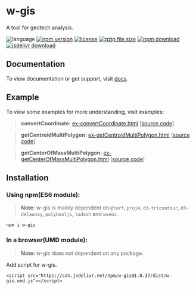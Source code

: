 # w-gis
A tool for geotech analysis.

![language](https://img.shields.io/badge/language-JavaScript-orange.svg) 
[![npm version](http://img.shields.io/npm/v/w-gis.svg?style=flat)](https://npmjs.org/package/w-gis) 
[![license](https://img.shields.io/npm/l/w-gis.svg?style=flat)](https://npmjs.org/package/w-gis) 
[![gzip file size](http://img.badgesize.io/yuda-lyu/w-gis/master/dist/w-gis.umd.js.svg?compression=gzip)](https://github.com/yuda-lyu/w-gis)
[![npm download](https://img.shields.io/npm/dt/w-gis.svg)](https://npmjs.org/package/w-gis) 
[![jsdelivr download](https://img.shields.io/jsdelivr/npm/hm/w-gis.svg)](https://www.jsdelivr.com/package/npm/w-gis)

## Documentation
To view documentation or get support, visit [docs](https://yuda-lyu.github.io/w-gis/w-gis.html).

## Example
To view some examples for more understanding, visit examples:
> **convertCoordinate:** [ex-convertCoordinate.html](https://yuda-lyu.github.io/w-gis/examples/ex-convertCoordinate.html) [[source code](https://github.com/yuda-lyu/w-gis/blob/master/docs/examples/ex-convertCoordinate.html)]

> **getCentroidMultiPolygon:** [ex-getCentroidMultiPolygon.html](https://yuda-lyu.github.io/w-gis/examples/ex-getCentroidMultiPolygon.html) [[source code](https://github.com/yuda-lyu/w-gis/blob/master/docs/examples/ex-getCentroidMultiPolygon.html)]

> **getCenterOfMassMultiPolygon:** [ex-getCenterOfMassMultiPolygon.html](https://yuda-lyu.github.io/w-gis/examples/ex-getCenterOfMassMultiPolygon.html) [[source code](https://github.com/yuda-lyu/w-gis/blob/master/docs/examples/ex-getCenterOfMassMultiPolygon.html)]

## Installation
### Using npm(ES6 module):
> **Note:** w-gis is mainly dependent on `@turf`, `proj4`, `d3-tricontour`, `d3-delaunay`, `polybooljs`, `lodash` and `wsemi`.
```alias
npm i w-gis
```

### In a browser(UMD module):
> **Note:** w-gis does not dependent on any package.

Add script for w-gis.
```alias
<script src="https://cdn.jsdelivr.net/npm/w-gis@1.0.37/dist/w-gis.umd.js"></script>

```
